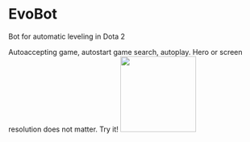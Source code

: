 # EvoBot
 Bot for automatic leveling in Dota 2

Autoaccepting game, autostart game search, autoplay. 
Hero or screen resolution does not matter. Try it!
<img src="ReadmeFiles/AutoAccept.gif" width="150" height="150" />
